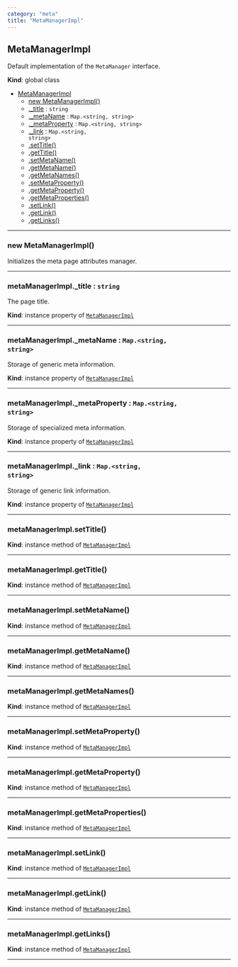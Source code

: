 ```yaml
---
category: "meta"
title: "MetaManagerImpl"
---
```


## MetaManagerImpl&nbsp;<a name="MetaManagerImpl" href="https://github.com/seznam/ima/tree/17.0.0-rc.10/meta/MetaManagerImpl.js#L14" target="_blank"><span class="icon"><i class="fas fa-external-link-alt fa-xs"></i></span></a>
Default implementation of the <code>MetaManager</code> interface.

**Kind**: global class  

* [MetaManagerImpl](#MetaManagerImpl)
    * [new MetaManagerImpl()](#new_MetaManagerImpl_new)
    * [._title](#MetaManagerImpl+_title) : <code>string</code>
    * [._metaName](#MetaManagerImpl+_metaName) : <code>Map.&lt;string, string&gt;</code>
    * [._metaProperty](#MetaManagerImpl+_metaProperty) : <code>Map.&lt;string, string&gt;</code>
    * [._link](#MetaManagerImpl+_link) : <code>Map.&lt;string, string&gt;</code>
    * [.setTitle()](#MetaManagerImpl+setTitle)
    * [.getTitle()](#MetaManagerImpl+getTitle)
    * [.setMetaName()](#MetaManagerImpl+setMetaName)
    * [.getMetaName()](#MetaManagerImpl+getMetaName)
    * [.getMetaNames()](#MetaManagerImpl+getMetaNames)
    * [.setMetaProperty()](#MetaManagerImpl+setMetaProperty)
    * [.getMetaProperty()](#MetaManagerImpl+getMetaProperty)
    * [.getMetaProperties()](#MetaManagerImpl+getMetaProperties)
    * [.setLink()](#MetaManagerImpl+setLink)
    * [.getLink()](#MetaManagerImpl+getLink)
    * [.getLinks()](#MetaManagerImpl+getLinks)


* * *

### new MetaManagerImpl()&nbsp;<a name="new_MetaManagerImpl_new"></a>
Initializes the meta page attributes manager.


* * *

### metaManagerImpl.\_title : <code>string</code>&nbsp;<a name="MetaManagerImpl+_title" href="https://github.com/seznam/ima/tree/17.0.0-rc.10/meta/MetaManagerImpl.js#L22" target="_blank"><span class="icon"><i class="fas fa-external-link-alt fa-xs"></i></span></a>
The page title.

**Kind**: instance property of [<code>MetaManagerImpl</code>](#MetaManagerImpl)  

* * *

### metaManagerImpl.\_metaName : <code>Map.&lt;string, string&gt;</code>&nbsp;<a name="MetaManagerImpl+_metaName" href="https://github.com/seznam/ima/tree/17.0.0-rc.10/meta/MetaManagerImpl.js#L29" target="_blank"><span class="icon"><i class="fas fa-external-link-alt fa-xs"></i></span></a>
Storage of generic meta information.

**Kind**: instance property of [<code>MetaManagerImpl</code>](#MetaManagerImpl)  

* * *

### metaManagerImpl.\_metaProperty : <code>Map.&lt;string, string&gt;</code>&nbsp;<a name="MetaManagerImpl+_metaProperty" href="https://github.com/seznam/ima/tree/17.0.0-rc.10/meta/MetaManagerImpl.js#L36" target="_blank"><span class="icon"><i class="fas fa-external-link-alt fa-xs"></i></span></a>
Storage of specialized meta information.

**Kind**: instance property of [<code>MetaManagerImpl</code>](#MetaManagerImpl)  

* * *

### metaManagerImpl.\_link : <code>Map.&lt;string, string&gt;</code>&nbsp;<a name="MetaManagerImpl+_link" href="https://github.com/seznam/ima/tree/17.0.0-rc.10/meta/MetaManagerImpl.js#L43" target="_blank"><span class="icon"><i class="fas fa-external-link-alt fa-xs"></i></span></a>
Storage of generic link information.

**Kind**: instance property of [<code>MetaManagerImpl</code>](#MetaManagerImpl)  

* * *

### metaManagerImpl.setTitle()&nbsp;<a name="MetaManagerImpl+setTitle" href="https://github.com/seznam/ima/tree/17.0.0-rc.10/meta/MetaManagerImpl.js#L49" target="_blank"><span class="icon"><i class="fas fa-external-link-alt fa-xs"></i></span></a>
**Kind**: instance method of [<code>MetaManagerImpl</code>](#MetaManagerImpl)  

* * *

### metaManagerImpl.getTitle()&nbsp;<a name="MetaManagerImpl+getTitle" href="https://github.com/seznam/ima/tree/17.0.0-rc.10/meta/MetaManagerImpl.js#L56" target="_blank"><span class="icon"><i class="fas fa-external-link-alt fa-xs"></i></span></a>
**Kind**: instance method of [<code>MetaManagerImpl</code>](#MetaManagerImpl)  

* * *

### metaManagerImpl.setMetaName()&nbsp;<a name="MetaManagerImpl+setMetaName" href="https://github.com/seznam/ima/tree/17.0.0-rc.10/meta/MetaManagerImpl.js#L63" target="_blank"><span class="icon"><i class="fas fa-external-link-alt fa-xs"></i></span></a>
**Kind**: instance method of [<code>MetaManagerImpl</code>](#MetaManagerImpl)  

* * *

### metaManagerImpl.getMetaName()&nbsp;<a name="MetaManagerImpl+getMetaName" href="https://github.com/seznam/ima/tree/17.0.0-rc.10/meta/MetaManagerImpl.js#L70" target="_blank"><span class="icon"><i class="fas fa-external-link-alt fa-xs"></i></span></a>
**Kind**: instance method of [<code>MetaManagerImpl</code>](#MetaManagerImpl)  

* * *

### metaManagerImpl.getMetaNames()&nbsp;<a name="MetaManagerImpl+getMetaNames" href="https://github.com/seznam/ima/tree/17.0.0-rc.10/meta/MetaManagerImpl.js#L77" target="_blank"><span class="icon"><i class="fas fa-external-link-alt fa-xs"></i></span></a>
**Kind**: instance method of [<code>MetaManagerImpl</code>](#MetaManagerImpl)  

* * *

### metaManagerImpl.setMetaProperty()&nbsp;<a name="MetaManagerImpl+setMetaProperty" href="https://github.com/seznam/ima/tree/17.0.0-rc.10/meta/MetaManagerImpl.js#L84" target="_blank"><span class="icon"><i class="fas fa-external-link-alt fa-xs"></i></span></a>
**Kind**: instance method of [<code>MetaManagerImpl</code>](#MetaManagerImpl)  

* * *

### metaManagerImpl.getMetaProperty()&nbsp;<a name="MetaManagerImpl+getMetaProperty" href="https://github.com/seznam/ima/tree/17.0.0-rc.10/meta/MetaManagerImpl.js#L91" target="_blank"><span class="icon"><i class="fas fa-external-link-alt fa-xs"></i></span></a>
**Kind**: instance method of [<code>MetaManagerImpl</code>](#MetaManagerImpl)  

* * *

### metaManagerImpl.getMetaProperties()&nbsp;<a name="MetaManagerImpl+getMetaProperties" href="https://github.com/seznam/ima/tree/17.0.0-rc.10/meta/MetaManagerImpl.js#L98" target="_blank"><span class="icon"><i class="fas fa-external-link-alt fa-xs"></i></span></a>
**Kind**: instance method of [<code>MetaManagerImpl</code>](#MetaManagerImpl)  

* * *

### metaManagerImpl.setLink()&nbsp;<a name="MetaManagerImpl+setLink" href="https://github.com/seznam/ima/tree/17.0.0-rc.10/meta/MetaManagerImpl.js#L105" target="_blank"><span class="icon"><i class="fas fa-external-link-alt fa-xs"></i></span></a>
**Kind**: instance method of [<code>MetaManagerImpl</code>](#MetaManagerImpl)  

* * *

### metaManagerImpl.getLink()&nbsp;<a name="MetaManagerImpl+getLink" href="https://github.com/seznam/ima/tree/17.0.0-rc.10/meta/MetaManagerImpl.js#L112" target="_blank"><span class="icon"><i class="fas fa-external-link-alt fa-xs"></i></span></a>
**Kind**: instance method of [<code>MetaManagerImpl</code>](#MetaManagerImpl)  

* * *

### metaManagerImpl.getLinks()&nbsp;<a name="MetaManagerImpl+getLinks" href="https://github.com/seznam/ima/tree/17.0.0-rc.10/meta/MetaManagerImpl.js#L119" target="_blank"><span class="icon"><i class="fas fa-external-link-alt fa-xs"></i></span></a>
**Kind**: instance method of [<code>MetaManagerImpl</code>](#MetaManagerImpl)  

* * *

